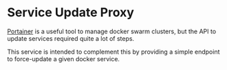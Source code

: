# Service Update Proxy

[Portainer](portainer.readthedocs.io) is a useful tool to manage docker swarm
clusters, but the API to update services required quite a lot of steps.

This service is intended to complement this by providing a simple endpoint
to force-update a given docker service.
